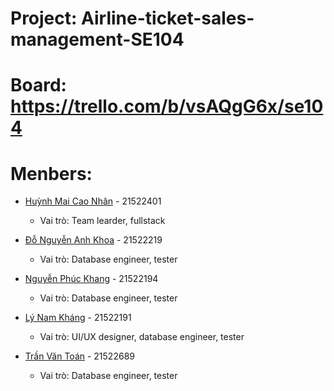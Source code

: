 # Project: Airline-ticket-sales-management-SE104
# Board: https://trello.com/b/vsAQgG6x/se104
# Menbers: 

* [Huỳnh Mai Cao Nhân](https://github.com/HuynhNhan0330) - 21522401
    * Vai trò: Team learder, fullstack

* [Đỗ Nguyễn Anh Khoa](https://github.com/KhoaAnhDoNguyen) - 21522219
    * Vai trò: Database engineer, tester

* [Nguyễn Phúc Khang](https://github.com/Khang2561) - 21522194
    * Vai trò: Database engineer, tester

* [Lý Nam Kháng](https://github.com/lynamkhang) - 21522191
    * Vai trò: UI/UX designer, database engineer, tester

* [Trần Văn Toán](https://github.com/toanlamdata) - 21522689
    * Vai trò: Database engineer, tester
